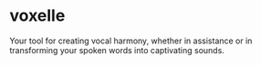 # voxelle
Your tool for creating vocal harmony, whether in assistance or in transforming your spoken words into captivating sounds.
